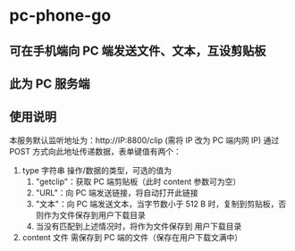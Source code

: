 # pc-phone-go

## 可在手机端向 PC 端发送文件、文本，互设剪贴板

## 此为 PC 服务端

## 使用说明

本服务默认监听地址为：http://IP:8800/clip (需将 IP 改为 PC 端内网 IP)
通过 POST 方式向此地址传递数据，表单键值有两个：

1. type 字符串 操作/数据的类型，可选的值为
    1. "getclip"：获取 PC 端剪贴板（此时 content 参数可为空）
    2. "URL"：向 PC 端发送链接，将自动打开此链接
    3. "文本"：向 PC 端发送文本，当字节数小于 512 B 时，复制到剪贴板，否则作为文件保存到用户下载目录
    4. 当没有匹配到上述情况时，将作为文件保存到 用户下载目录
2. content 文件 需保存到 PC 端的文件（保存在用户下载文满中）
